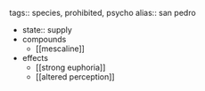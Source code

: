 tags:: species, prohibited, psycho
alias:: san pedro

- state:: supply
- compounds
	- [[mescaline]]
- effects
	- [[strong euphoria]]
	- [[altered perception]]